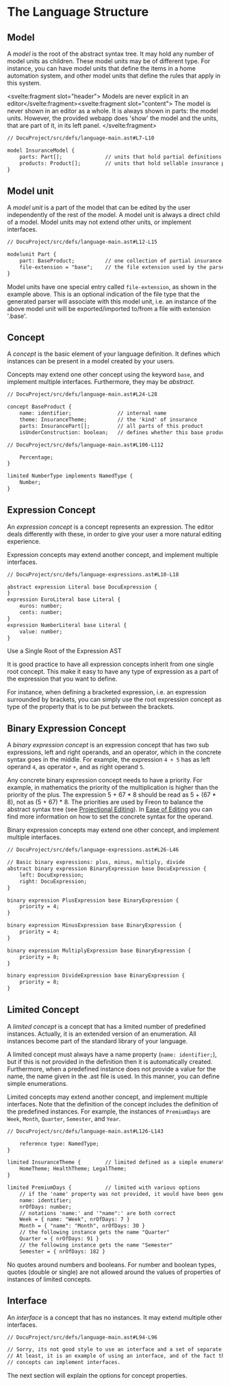 <script>
    import Note from "$lib/notes/Note.svelte";
</script>

# The Language Structure

## Model

A _model_ is the root of the abstract syntax tree.
It may hold any number of model units as children. These model units may be of different type. For instance, you
can have model units that define the items in a home automation system, and other model units that define the rules
that apply in this system.

<Note><svelte:fragment slot="header"> Models are never explicit in an editor</svelte:fragment><svelte:fragment slot="content">
The model is never shown in an editor as a whole.
It is always shown in parts: the model units. However, the provided webapp does 'show' the model and the units, that are
part of it, in its left panel.
</svelte:fragment></Note>

```txt
// DocuProject/src/defs/language-main.ast#L7-L10

model InsuranceModel {
    parts: Part[];              // units that hold partial definitions of insurance products
    products: Product[];        // units that hold sellable insurance products
}
```

## Model unit

A _model unit_ is a part of the model that can be edited by the user independently of the rest of the model. A model unit is
always a direct child of a model. Model units may not extend other units, or implement interfaces.

```txt
// DocuProject/src/defs/language-main.ast#L12-L15

modelunit Part {
    part: BaseProduct;          // one collection of partial insurance products
    file-extension = "base";    // the file extension used by the parser
}
```

Model units have one special entry called `file-extension`, as shown in the example above. This is an optional
indication of the file type that the generated parser will associate with this model unit, i.e. an
instance of the above model unit will be exported/imported to/from a file with extension '.base'.

## Concept

A _concept_ is the basic element of your language definition. It defines which instances can be present in
a model created by your users.

Concepts may extend one other concept using the keyword `base`, and implement multiple interfaces.
Furthermore, they may be _abstract_.

```txt
// DocuProject/src/defs/language-main.ast#L24-L28

concept BaseProduct {
    name: identifier;               // internal name
    theme: InsuranceTheme;          // the 'kind' of insurance
    parts: InsurancePart[];         // all parts of this product
    isUnderConstruction: boolean;   // defines whether this base product is still 'raw'
```

```txt
// DocuProject/src/defs/language-main.ast#L106-L112

    Percentage;
}

limited NumberType implements NamedType {
    Number;
}

```

## Expression Concept

An _expression concept_ is a concept represents an expression. The editor deals differently with these, in
order to give your user a more natural editing experience.

Expression concepts may extend another concept, and implement multiple interfaces.

```txt
// DocuProject/src/defs/language-expressions.ast#L10-L18

abstract expression Literal base DocuExpression {
}
expression EuroLiteral base Literal {
    euros: number;
    cents: number;
}
expression NumberLiteral base Literal {
    value: number;
}
```

<Note>
<svelte:fragment slot="header">Use a Single Root of the Expression AST</svelte:fragment>
<svelte:fragment slot="content">
<p>
It is good practice to have all expression concepts inherit from one single root concept. This make it easy 
to have any type of expression as a part of the expression that you want to define.</p>
<p>
For instance, when defining a bracketed expression, i.e. an expression surrounded by brackets, you can 
simply use the root expression concept as type of the property that is to be put between the brackets.
</p>
</svelte:fragment></Note>

## Binary Expression Concept

A _binary expression concept_ is an expression concept that has two sub expressions, left and right operands,
and an operator, which in the concrete syntax goes in the middle. For example, the expression `4 + 5`
has as left operand `4`, as operator `+`, and as right operand `5`.

Any concrete binary expression concept needs to have a priority. For example, in mathematics the 
priority of the multiplication is higher than the priority of the plus. The expression 5 + 67 * 8 
should be read as 5 + (67 * 8), not as (5 + 67) * 8. The priorities are used by Freon to balance the
abstract syntax tree (see [Projectional Editing](/Background/Projectional_Editing#tree-balancing)). In
[Ease of Editing](/Documentation/Defining_an_Editor/Ease_of_Editing) you can
find more information on how to set the concrete syntax for the operand.

Binary expression concepts may extend one other concept, and implement multiple interfaces.

```txt
// DocuProject/src/defs/language-expressions.ast#L26-L46

// Basic binary expressions: plus, minus, multiply, divide
abstract binary expression BinaryExpression base DocuExpression {
    left: DocuExpression;
    right: DocuExpression;
}

binary expression PlusExpression base BinaryExpression {
    priority = 4;
}

binary expression MinusExpression base BinaryExpression {
    priority = 4;
}

binary expression MultiplyExpression base BinaryExpression {
    priority = 8;
}

binary expression DivideExpression base BinaryExpression {
    priority = 8;
}
```

## Limited Concept

A _limited concept_ is a concept that has a limited number of predefined instances. Actually, it is an extended
version of an enumeration. All instances become part of the standard library of your language.

A limited concept must always have a name property (`name: identifier;`), but if this is not provided
in the definition then it is automatically created. Furthermore, when a predefined instance does not provide a
value for the name, the name given in the .ast file is used. In this manner, you can define simple enumerations.

Limited concepts may extend another concept, and implement multiple interfaces. Note that the definition of the concept
includes the definition of the predefined instances. For example, the instances of `PremiumDays` are 
`Week`, `Month`, `Quarter`, `Semester`, and `Year`.

```txt
// DocuProject/src/defs/language-main.ast#L126-L143

    reference type: NamedType;
}

limited InsuranceTheme {        // limited defined as a simple enumeration
    HomeTheme; HealthTheme; LegalTheme;
}

limited PremiumDays {           // limited with various options
    // if the 'name' property was not provided, it would have been generated
    name: identifier;
    nrOfDays: number;
    // notations 'name:' and '"name":' are both correct
    Week = { name: "Week", nrOfDays: 7 }
    Month = { "name": "Month", nrOfDays: 30 }
    // the following instance gets the name "Quarter"
    Quarter = { nrOfDays: 91 }
    // the following instance gets the name "Semester"
    Semester = { nrOfDays: 182 }
```

<Note>
<svelte:fragment slot="header"> No quotes around numbers and booleans.</svelte:fragment>
<svelte:fragment slot="content">
For number and boolean types, quotes (double or single) are not allowed around the values of properties of
instances of limited concepts.
</svelte:fragment>
</Note>

## Interface

An _interface_ is a concept that has no instances. It may extend multiple other interfaces.

```txt
// DocuProject/src/defs/language-main.ast#L94-L96

// Sorry, its not good style to use an interface and a set of separate limited concepts.
// At least, it is an example of using an interface, and of the fact that limited
// concepts can implement interfaces.
```

The next section will explain the options for concept properties.
